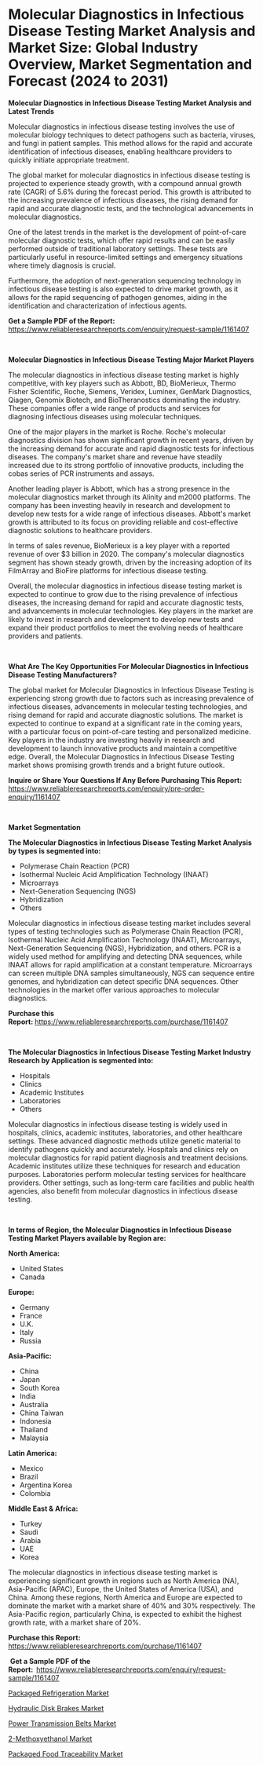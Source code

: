 <p><h1>Molecular Diagnostics in Infectious Disease Testing Market Analysis and Market Size: Global Industry Overview, Market Segmentation and Forecast (2024 to 2031)</h1></p><p><strong>Molecular Diagnostics in Infectious Disease Testing Market Analysis and Latest Trends</strong></p>
<p><p>Molecular diagnostics in infectious disease testing involves the use of molecular biology techniques to detect pathogens such as bacteria, viruses, and fungi in patient samples. This method allows for the rapid and accurate identification of infectious diseases, enabling healthcare providers to quickly initiate appropriate treatment.</p><p>The global market for molecular diagnostics in infectious disease testing is projected to experience steady growth, with a compound annual growth rate (CAGR) of 5.6% during the forecast period. This growth is attributed to the increasing prevalence of infectious diseases, the rising demand for rapid and accurate diagnostic tests, and the technological advancements in molecular diagnostics.</p><p>One of the latest trends in the market is the development of point-of-care molecular diagnostic tests, which offer rapid results and can be easily performed outside of traditional laboratory settings. These tests are particularly useful in resource-limited settings and emergency situations where timely diagnosis is crucial.</p><p>Furthermore, the adoption of next-generation sequencing technology in infectious disease testing is also expected to drive market growth, as it allows for the rapid sequencing of pathogen genomes, aiding in the identification and characterization of infectious agents.</p></p>
<p><strong>Get a Sample PDF of the Report:&nbsp;</strong> <a href="https://www.reliableresearchreports.com/enquiry/request-sample/1161407">https://www.reliableresearchreports.com/enquiry/request-sample/1161407</a></p>
<p>&nbsp;</p>
<p><strong>Molecular Diagnostics in Infectious Disease Testing Major Market Players</strong></p>
<p><p>The molecular diagnostics in infectious disease testing market is highly competitive, with key players such as Abbott, BD, BioMerieux, Thermo Fisher Scientific, Roche, Siemens, Veridex, Luminex, GenMark Diagnostics, Qiagen, Genomix Biotech, and BioTheranostics dominating the industry. These companies offer a wide range of products and services for diagnosing infectious diseases using molecular techniques.</p><p>One of the major players in the market is Roche. Roche's molecular diagnostics division has shown significant growth in recent years, driven by the increasing demand for accurate and rapid diagnostic tests for infectious diseases. The company's market share and revenue have steadily increased due to its strong portfolio of innovative products, including the cobas series of PCR instruments and assays.</p><p>Another leading player is Abbott, which has a strong presence in the molecular diagnostics market through its Alinity and m2000 platforms. The company has been investing heavily in research and development to develop new tests for a wide range of infectious diseases. Abbott's market growth is attributed to its focus on providing reliable and cost-effective diagnostic solutions to healthcare providers.</p><p>In terms of sales revenue, BioMerieux is a key player with a reported revenue of over $3 billion in 2020. The company's molecular diagnostics segment has shown steady growth, driven by the increasing adoption of its FilmArray and BioFire platforms for infectious disease testing.</p><p>Overall, the molecular diagnostics in infectious disease testing market is expected to continue to grow due to the rising prevalence of infectious diseases, the increasing demand for rapid and accurate diagnostic tests, and advancements in molecular technologies. Key players in the market are likely to invest in research and development to develop new tests and expand their product portfolios to meet the evolving needs of healthcare providers and patients.</p></p>
<p>&nbsp;</p>
<p><strong>What Are The Key Opportunities For Molecular Diagnostics in Infectious Disease Testing Manufacturers?</strong></p>
<p><p>The global market for Molecular Diagnostics in Infectious Disease Testing is experiencing strong growth due to factors such as increasing prevalence of infectious diseases, advancements in molecular testing technologies, and rising demand for rapid and accurate diagnostic solutions. The market is expected to continue to expand at a significant rate in the coming years, with a particular focus on point-of-care testing and personalized medicine. Key players in the industry are investing heavily in research and development to launch innovative products and maintain a competitive edge. Overall, the Molecular Diagnostics in Infectious Disease Testing market shows promising growth trends and a bright future outlook.</p></p>
<p><strong>Inquire or Share Your Questions If Any Before Purchasing This Report:</strong> <a href="https://www.reliableresearchreports.com/enquiry/pre-order-enquiry/1161407">https://www.reliableresearchreports.com/enquiry/pre-order-enquiry/1161407</a></p>
<p>&nbsp;</p>
<p><strong>Market Segmentation</strong></p>
<p><strong>The Molecular Diagnostics in Infectious Disease Testing Market Analysis by types is segmented into:</strong></p>
<p><ul><li>Polymerase Chain Reaction (PCR)</li><li>Isothermal Nucleic Acid Amplification Technology (INAAT)</li><li>Microarrays</li><li>Next-Generation Sequencing (NGS)</li><li>Hybridization</li><li>Others</li></ul></p>
<p><p>Molecular diagnostics in infectious disease testing market includes several types of testing technologies such as Polymerase Chain Reaction (PCR), Isothermal Nucleic Acid Amplification Technology (INAAT), Microarrays, Next-Generation Sequencing (NGS), Hybridization, and others. PCR is a widely used method for amplifying and detecting DNA sequences, while INAAT allows for rapid amplification at a constant temperature. Microarrays can screen multiple DNA samples simultaneously, NGS can sequence entire genomes, and hybridization can detect specific DNA sequences. Other technologies in the market offer various approaches to molecular diagnostics.</p></p>
<p><strong>Purchase this Report:&nbsp;</strong><a href="https://www.reliableresearchreports.com/purchase/1161407">https://www.reliableresearchreports.com/purchase/1161407</a></p>
<p>&nbsp;</p>
<p><strong>The Molecular Diagnostics in Infectious Disease Testing Market Industry Research by Application is segmented into:</strong></p>
<p><ul><li>Hospitals</li><li>Clinics</li><li>Academic Institutes</li><li>Laboratories</li><li>Others</li></ul></p>
<p><p>Molecular diagnostics in infectious disease testing is widely used in hospitals, clinics, academic institutes, laboratories, and other healthcare settings. These advanced diagnostic methods utilize genetic material to identify pathogens quickly and accurately. Hospitals and clinics rely on molecular diagnostics for rapid patient diagnosis and treatment decisions. Academic institutes utilize these techniques for research and education purposes. Laboratories perform molecular testing services for healthcare providers. Other settings, such as long-term care facilities and public health agencies, also benefit from molecular diagnostics in infectious disease testing.</p></p>
<p>&nbsp;</p>
<p><strong>In terms of Region, the Molecular Diagnostics in Infectious Disease Testing Market Players available by Region are:</strong></p>
<p>
    <p> <strong> North America: </strong>
        <ul>
            <li>United States</li>
            <li>Canada</li>
        </ul>
        </p> 
    <p> <strong> Europe: </strong>
        <ul>
            <li>Germany</li>
            <li>France</li>
            <li>U.K.</li>
            <li>Italy</li>
            <li>Russia</li>
        </ul>
        </p> 
    <p> <strong> Asia-Pacific: </strong>
        <ul>
            <li>China</li>
            <li>Japan</li>
            <li>South Korea</li>
            <li>India</li>
            <li>Australia</li>
            <li>China Taiwan</li>
            <li>Indonesia</li>
            <li>Thailand</li>
            <li>Malaysia</li>
        </ul>
        </p> 
    <p> <strong> Latin America: </strong>
        <ul>
            <li>Mexico</li>
            <li>Brazil</li>
            <li>Argentina Korea</li>
            <li>Colombia</li>
        </ul>
        </p> 
    <p> <strong> Middle East & Africa: </strong>
        <ul>
            <li>Turkey</li>
            <li>Saudi</li>
            <li>Arabia</li>
            <li>UAE</li>
            <li>Korea</li>
        </ul>
    </p>
    </p>
<p><p>The molecular diagnostics in infectious disease testing market is experiencing significant growth in regions such as North America (NA), Asia-Pacific (APAC), Europe, the United States of America (USA), and China. Among these regions, North America and Europe are expected to dominate the market with a market share of 40% and 30% respectively. The Asia-Pacific region, particularly China, is expected to exhibit the highest growth rate, with a market share of 20%.</p></p>
<p><strong>Purchase this Report: </strong><a href="https://www.reliableresearchreports.com/purchase/1161407">https://www.reliableresearchreports.com/purchase/1161407</a></p>
<p>&nbsp;<strong>Get a Sample PDF of the Report:&nbsp;&nbsp;</strong><a href="https://www.reliableresearchreports.com/enquiry/request-sample/1161407">https://www.reliableresearchreports.com/enquiry/request-sample/1161407</a></p>
<p><strong></strong></p>
<p><p><a href="https://github.com/ruddyyedelwadw/Market-Research-Report-List-1/blob/main/packaged-refrigeration-market.md">Packaged Refrigeration Market</a></p><p><a href="https://medium.com/@doriscampbell78/hydraulic-disk-brakes-market-the-key-to-successful-business-strategy-forecast-till-2031-bade141215c2">Hydraulic Disk Brakes Market</a></p><p><a href="https://medium.com/@lottiejerde6456/decoding-power-transmission-belts-market-metrics-market-share-trends-and-growth-patterns-2fa020cc361d">Power Transmission Belts Market</a></p><p><a href="https://issuu.com/reportprime-2/docs/2-methoxyethanol-market-size-2030.pptx">2-Methoxyethanol Market</a></p><p><a href="https://github.com/jaidynmorantestelletmjzya/Market-Research-Report-List-1/blob/main/packaged-food-traceability-market.md">Packaged Food Traceability Market</a></p></p>